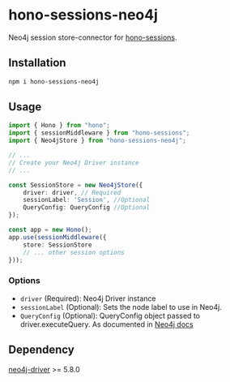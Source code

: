 # hono-sessions-neo4j
Neo4j session store-connector for [hono-sessions](https://github.com/jcs224/hono_sessions).

## Installation
```sh
npm i hono-sessions-neo4j
```

## Usage
```ts
import { Hono } from "hono";
import { sessionMiddleware } from "hono-sessions";
import { Neo4jStore } from "hono-sessions-neo4j";

// ...
// Create your Neo4j Driver instance
// ...

const SessionStore = new Neo4jStore({
    driver: driver, // Required
    sessionLabel: 'Session', //Optional
    QueryConfig: QueryConfig //Optional
});

const app = new Hono();
app.use(sessionMiddleware({
    store: SessionStore
    // ... other session options
}));
```

### Options
* `driver` (Required): Neo4j Driver instance
* `sessionLabel` (Optional): Sets the node label to use in Neo4j.
* `QueryConfig` (Optional): QueryConfig object passed to driver.executeQuery. As documented in [Neo4j docs](https://neo4j.com/docs/api/javascript-driver/current/class/lib6/driver.js~QueryConfig.html)



## Dependency
[neo4j-driver](https://github.com/neo4j/neo4j-javascript-driver)  >= 5.8.0

